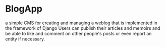 # BlogApp
a simple CMS for creating and managing a weblog that is implemented in the framework of Django 
Users can publish their articles and memoirs and be able to like and comment on other people's posts 
or even report an entity if necessary.
